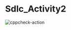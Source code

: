 # Sdlc_Activity2
![cppcheck-action](https://github.com/99002756/Sdlc_Activity2/workflows/cppcheck-action/badge.svg)

